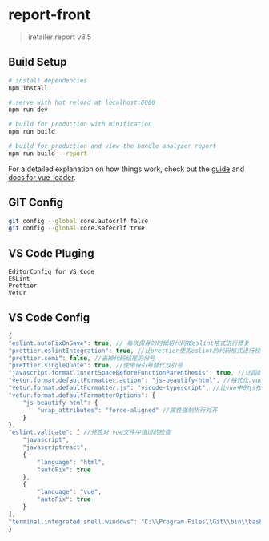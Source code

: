 # report-front

> iretailer report v3.5

## Build Setup

```bash
# install dependencies
npm install

# serve with hot reload at localhost:8080
npm run dev

# build for production with minification
npm run build

# build for production and view the bundle analyzer report
npm run build --report
```

For a detailed explanation on how things work, check out the [guide](http://vuejs-templates.github.io/webpack/) and [docs for vue-loader](http://vuejs.github.io/vue-loader).

## GIT Config
```bash
git config --global core.autocrlf false
git config --global core.safecrlf true
```


## VS Code Pluging
```
EditorConfig for VS Code
ESLint
Prettier
Vetur
```

## VS Code Config
```javascript
{
"eslint.autoFixOnSave": true, // 每次保存的时候将代码按eslint格式进行修复
"prettier.eslintIntegration": true, //让prettier使用eslint的代码格式进行校验
"prettier.semi": false, //去掉代码结尾的分号
"prettier.singleQuote": true, //使用带引号替代双引号
"javascript.format.insertSpaceBeforeFunctionParenthesis": true, //让函数(名)和后面的括号之间加个空格
"vetur.format.defaultFormatter.action": "js-beautify-html", //格式化.vue中html
"vetur.format.defaultFormatter.js": "vscode-typescript", //让vue中的js按编辑器自带的ts格式进行格式化
"vetur.format.defaultFormatterOptions": {
    "js-beautify-html": {
        "wrap_attributes": "force-aligned" //属性强制折行对齐
    }
},
"eslint.validate": [ //开启对.vue文件中错误的检查
    "javascript",
    "javascriptreact",
    {
        "language": "html",
        "autoFix": true
    },
    {
        "language": "vue",
        "autoFix": true
    }
],
"terminal.integrated.shell.windows": "C:\\Program Files\\Git\\bin\\bash.exe"
}
```
